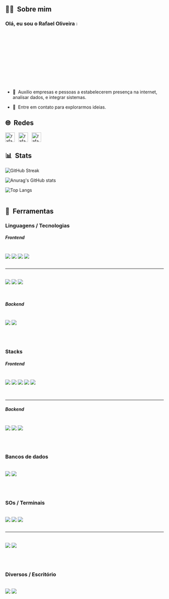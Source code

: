## 👨‍💻 &nbsp;Sobre mim
### Olá, eu sou o Rafael Oliveira <img src="https://media.giphy.com/media/hvRJCLFzcasrR4ia7z/giphy.gif" width="5%">

- 🔎 &nbsp;Auxilio empresas e pessoas a estabelecerem presença na internet, analisar dados, e integrar sistemas.

- 📡 &nbsp;Entre em contato para explorarmos ideias.


## 🌐 &nbsp;Redes
<p align="left">
<a href="https://linkedin.com/in/raf2019" target="blank"><img align="center"  src="https://cdn-icons-png.flaticon.com/512/2111/2111499.png" alt="rafael-linkedin-profile" height="30" width="30" /></a>
&nbsp;
<a href="https://gitlab.com/raf2019" target="blank"><img align="center" src="https://cdn-icons-png.flaticon.com/512/5968/5968853.png" alt="rafael-gitlab-profile" height="30" width="30" /></a>
&nbsp;
<a href="https://stackoverflow.com/users/10060782/rafael-oliveira" target="blank"><img align="center" src="https://cdn-icons-png.flaticon.com/512/2111/2111628.png" alt="rafael-stack-overflow-profile" height="30" width="30" /></a>

<!-- [![Blog](https://img.shields.io/badge/LinkedIn-0077B5?style=for-the-badge&logo=linkedin&logoColor=white)](https://www.linkedin.com/in/raf2019)
[![Blog](https://img.shields.io/badge/GitLab-330F63?style=for-the-badge&logo=gitlab&logoColor=white)](https://gitlab.com/raf2019) -->

<br/>

## 📊 &nbsp;Stats
![GitHub Streak](https://github-readme-streak-stats.herokuapp.com/?user=raf2019&theme=dark&count_private=true&bg_color=0d1116&title_color=ce09ec&text_color=a4aacb&icon_color=007ec6)
<br/>

![Anurag's GitHub stats](https://github-readme-stats.vercel.app/api?username=raf2019&show_icons=true&theme=radical)
<br/>

![Top Langs](https://github-readme-stats.vercel.app/api/top-langs/?username=anuraghazra&layout=compact)
<br/>
<br/>

## 🧰 &nbsp;Ferramentas
### Linguagens / Tecnologias
##### Frontend
<div style="display: inline_block"><br/>
  <img align="center" alt"html5" src="https://img.shields.io/badge/HTML5-E34F26?style=for-the-badge&logo=html5&logoColor=white"/>
  <img align="center" alt"css3" src="https://img.shields.io/badge/CSS3-1572B6?style=for-the-badge&logo=css3&logoColor=white"/>
  <img align="center" alt"javascript" src="https://img.shields.io/badge/JavaScript-F7DF1E?style=for-the-badge&logo=javascript&logoColor=black"/>
  <img align="center" alt"typescript" src="https://img.shields.io/badge/TypeScript-007ACC?style=for-the-badge&logo=typescript&logoColor=white"/>
</div>
<br/>
<hr>
<div style="display: inline_block"><br/>
  <img align="center" alt"figma" src="https://img.shields.io/badge/Figma-F24E1E?style=for-the-badge&logo=figma&logoColor=white"/>
  <img align="center" alt"gimp" src="https://img.shields.io/badge/gimp-5C5543?style=for-the-badge&logo=gimp&logoColor=white"/>
  <img align="center" alt"canva" src="https://img.shields.io/badge/Canva-%2300C4CC.svg?&style=for-the-badge&logo=Canva&logoColor=white"/>
</div>
<br/>
<br/>

##### Backend
<div style="display: inline_block"><br/>
  <img align="center" alt"python" src="https://img.shields.io/badge/Python-3776AB?style=for-the-badge&logo=python&logoColor=white"/>
  <img align="center" alt"java" src="https://img.shields.io/badge/Java-ED8B00?style=for-the-badge&logo=openjdk&logoColor=white"/>
</div>
<br/>
<br/>
<br/>

### Stacks
##### Frontend

<div style="display: inline_block"><br/>
  <img align="center" alt"react" src="https://img.shields.io/badge/React-20232A?style=for-the-badge&logo=react&logoColor=61DAFB"/>
  <img align="center" alt"redux" src="https://img.shields.io/badge/Redux-593D88?style=for-the-badge&logo=redux&logoColor=white"/>
  <img align="center" alt"react-router" src="https://img.shields.io/badge/React_Router-CA4245?style=for-the-badge&logo=react-router&logoColor=white"/>
  <img align="center" alt"react-native" src="https://img.shields.io/badge/React_Native-20232A?style=for-the-badge&logo=react&logoColor=61DAFB"/>
  <img align="center" alt"vuejs" src="https://img.shields.io/badge/Vue.js-35495E?style=for-the-badge&logo=vue.js&logoColor=4FC08D"/>
</div>
<br/>
<br/>
<hr>

##### Backend

<div style="display: inline_block"><br/>
  <img align="center" alt"flask" src="https://img.shields.io/badge/Flask-000000?style=for-the-badge&logo=flask&logoColor=white"/>
  <img align="center" alt"django" src="https://img.shields.io/badge/Django-092E20?style=for-the-badge&logo=django&logoColor=white"/>
  <img align="center" alt"spring" src="https://img.shields.io/badge/Spring-6DB33F?style=for-the-badge&logo=spring&logoColor=white"/>
</div>
<br/>
<br/>
<br/>

### Bancos de dados
<div style="display: inline_block"><br/>
  <img align="center" alt"postgre-sql" src="https://img.shields.io/badge/PostgreSQL-316192?style=for-the-badge&logo=postgresql&logoColor=white"/>
  <img align="center" alt"mongo-db" src="https://img.shields.io/badge/MongoDB-4EA94B?style=for-the-badge&logo=mongodb&logoColor=white"/>
</div>
<br/>
<br/>
<br/>

### SOs / Terminais
<div style="display: inline_block"><br/>
  <img align="center" alt"git" src="https://img.shields.io/badge/GIT-E44C30?style=for-the-badge&logo=git&logoColor=white"/>
  <img align="center" alt"gnu-bash" src="https://img.shields.io/badge/GNU%20Bash-4EAA25?style=for-the-badge&logo=GNU%20Bash&logoColor=white"/>
  <img align="center" alt"power-shell" src="https://img.shields.io/badge/powershell-5391FE?style=for-the-badge&logo=powershell&logoColor=white"/>
</div>
<br/>
<hr/>
<div style="display: inline_block"><br/>
  <img align="center" alt"pmicrosoft-access" src="https://img.shields.io/badge/Microsoft_Access-A4373A?style=for-the-badge&logo=microsoft-access&logoColor=white"/>
  <img align="center" alt"microsoft-excel" src="https://img.shields.io/badge/Microsoft_Excel-217346?style=for-the-badge&logo=microsoft-excel&logoColor=white"/>
</div>
<br/>
<br/>
<br/>

### Diversos / Escritório
<div style="display: inline_block"><br/>
  <img align="center" alt"microsoft-access" src="https://img.shields.io/badge/Microsoft_Access-A4373A?style=for-the-badge&logo=microsoft-access&logoColor=white"/>
  <img align="center" alt"microsoft-excel" src="https://img.shields.io/badge/Microsoft_Excel-217346?style=for-the-badge&logo=microsoft-excel&logoColor=white"/>
</div>
<br/>
<br/>
<br/>



<!--
**raf2019/raf2019** is a ✨ _special_ ✨ repository because its `README.md` (this file) appears on your GitHub profile.

Here are some ideas to get you started:

- 🔭 I’m currently working on ...
- 🌱 I’m currently learning ...
- 👯 I’m looking to collaborate on ...
- 🤔 I’m looking for help with ...
- 💬 Ask me about ...
- 📫 How to reach me: ...
- 😄 Pronouns: ...
- ⚡ Fun fact: ...
-->
